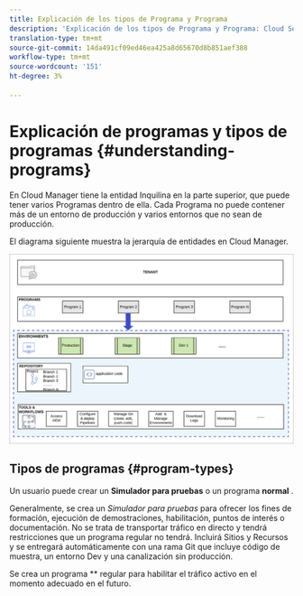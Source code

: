 ```yaml
---
title: Explicación de los tipos de Programa y Programa
description: 'Explicación de los tipos de Programa y Programa: Cloud Services'
translation-type: tm+mt
source-git-commit: 14da491cf09ed46ea425a8d65670d8b851aef388
workflow-type: tm+mt
source-wordcount: '151'
ht-degree: 3%

---
```



# Explicación de programas y tipos de programas {#understanding-programs}

En Cloud Manager tiene la entidad Inquilina en la parte superior, que puede tener varios Programas dentro de ella.  Cada Programa no puede contener más de un entorno de producción y varios entornos que no sean de producción.

El diagrama siguiente muestra la jerarquía de entidades en Cloud Manager.

![image](assets/program-types1.png)

## Tipos de programas {#program-types}

Un usuario puede crear un **Simulador para pruebas** o un programa **normal** .

Generalmente, se crea un *Simulador para pruebas* para ofrecer los fines de formación, ejecución de demostraciones, habilitación, puntos de interés o documentación. No se trata de transportar tráfico en directo y tendrá restricciones que un programa regular no tendrá. Incluirá Sitios y Recursos y se entregará automáticamente con una rama Git que incluye código de muestra, un entorno Dev y una canalización sin producción.

Se crea un programa ** regular para habilitar el tráfico activo en el momento adecuado en el futuro.